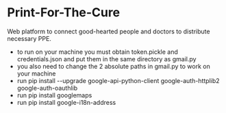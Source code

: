 # Print-For-The-Cure
Web platform to connect good-hearted people and doctors to distribute necessary PPE.
 - to run on your machine you must obtain token.pickle and credentials.json and put them in the same directory as gmail.py
 - you also need to change the 2 absolute paths in gmail.py to work on your machine
 - run pip install --upgrade google-api-python-client google-auth-httplib2 google-auth-oauthlib
 - run pip install googlemaps
 - run pip install google-i18n-address
